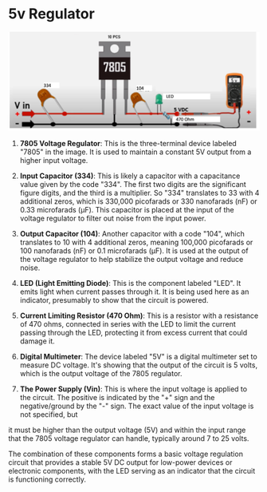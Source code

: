 # 5v Regulator

![](./7805-circuit.png)

1.  **7805 Voltage Regulator**: This is the three-terminal device labeled "7805" in the image. It is used to maintain a constant 5V output from a higher input voltage.

2.  **Input Capacitor (334)**: This is likely a capacitor with a capacitance value given by the code "334". The first two digits are the significant figure digits, and the third is a multiplier. So "334" translates to 33 with 4 additional zeros, which is 330,000 picofarads or 330 nanofarads (nF) or 0.33 microfarads (µF). This capacitor is placed at the input of the voltage regulator to filter out noise from the input power.

3.  **Output Capacitor (104)**: Another capacitor with a code "104", which translates to 10 with 4 additional zeros, meaning 100,000 picofarads or 100 nanofarads (nF) or 0.1 microfarads (µF). It is used at the output of the voltage regulator to help stabilize the output voltage and reduce noise.

4.  **LED (Light Emitting Diode)**: This is the component labeled "LED". It emits light when current passes through it. It is being used here as an indicator, presumably to show that the circuit is powered.

5.  **Current Limiting Resistor (470 Ohm)**: This is a resistor with a resistance of 470 ohms, connected in series with the LED to limit the current passing through the LED, protecting it from excess current that could damage it.

6.  **Digital Multimeter**: The device labeled "5V" is a digital multimeter set to measure DC voltage. It's showing that the output of the circuit is 5 volts, which is the output voltage of the 7805 regulator.

7.  **The Power Supply (Vin)**: This is where the input voltage is applied to the circuit. The positive is indicated by the "+" sign and the negative/ground by the "-" sign. The exact value of the input voltage is not specified, but

it must be higher than the output voltage (5V) and within the input range that the 7805 voltage regulator can handle, typically around 7 to 25 volts.

The combination of these components forms a basic voltage regulation circuit that provides a stable 5V DC output for low-power devices or electronic components, with the LED serving as an indicator that the circuit is functioning correctly.